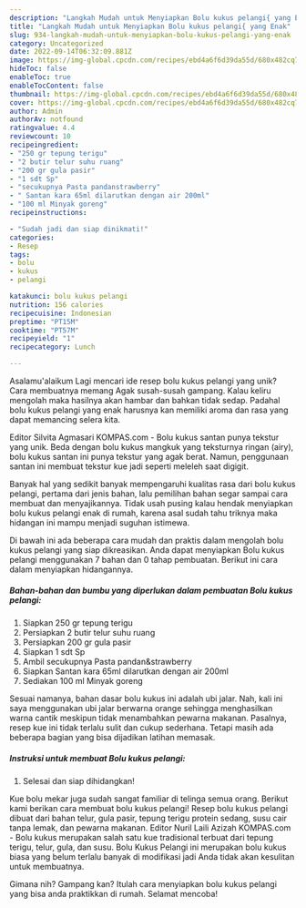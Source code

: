 ```yaml
---
description: "Langkah Mudah untuk Menyiapkan Bolu kukus pelangi{ yang Enak"
title: "Langkah Mudah untuk Menyiapkan Bolu kukus pelangi{ yang Enak"
slug: 934-langkah-mudah-untuk-menyiapkan-bolu-kukus-pelangi-yang-enak
category: Uncategorized
date: 2022-09-14T06:32:09.881Z
image: https://img-global.cpcdn.com/recipes/ebd4a6f6d39da55d/680x482cq70/bolu-kukus-pelangi-foto-resep-utama.jpg
hideToc: false
enableToc: true
enableTocContent: false
thumbnail: https://img-global.cpcdn.com/recipes/ebd4a6f6d39da55d/680x482cq70/bolu-kukus-pelangi-foto-resep-utama.jpg
cover: https://img-global.cpcdn.com/recipes/ebd4a6f6d39da55d/680x482cq70/bolu-kukus-pelangi-foto-resep-utama.jpg
author: Admin
authorAv: notfound
ratingvalue: 4.4
reviewcount: 10
recipeingredient:
- "250 gr tepung terigu"
- "2 butir telur suhu ruang"
- "200 gr gula pasir"
- "1 sdt Sp"
- "secukupnya Pasta pandanstrawberry"
- " Santan kara 65ml dilarutkan dengan air 200ml"
- "100 ml Minyak goreng"
recipeinstructions:

- "Sudah jadi dan siap dinikmati!"
categories:
- Resep
tags:
- bolu
- kukus
- pelangi

katakunci: bolu kukus pelangi 
nutrition: 156 calories
recipecuisine: Indonesian
preptime: "PT15M"
cooktime: "PT57M"
recipeyield: "1"
recipecategory: Lunch

---
```



Asalamu'alaikum Lagi mencari ide resep bolu kukus pelangi yang unik? Cara membuatnya memang Agak susah-susah gampang. Kalau keliru mengolah maka hasilnya akan hambar dan bahkan tidak sedap. Padahal bolu kukus pelangi yang enak harusnya kan memiliki aroma dan rasa yang dapat memancing selera kita.


Editor Silvita Agmasari KOMPAS.com - Bolu kukus santan punya tekstur yang unik. Beda dengan bolu kukus mangkuk yang teksturnya ringan (airy), bolu kukus santan ini punya tekstur yang agak berat. Namun, penggunaan santan ini membuat tekstur kue jadi seperti meleleh saat digigit.

Banyak hal yang sedikit banyak mempengaruhi kualitas rasa dari bolu kukus pelangi, pertama dari jenis bahan, lalu pemilihan bahan segar sampai cara membuat dan menyajikannya. Tidak usah pusing kalau hendak menyiapkan bolu kukus pelangi enak di rumah, karena asal sudah tahu triknya maka hidangan ini mampu menjadi suguhan istimewa.


Di bawah ini ada beberapa cara mudah dan praktis dalam mengolah bolu kukus pelangi yang siap dikreasikan. Anda dapat menyiapkan Bolu kukus pelangi menggunakan 7 bahan dan 0 tahap pembuatan. Berikut ini cara dalam menyiapkan hidangannya.

<!--inarticleads1-->

##### Bahan-bahan dan bumbu yang diperlukan dalam pembuatan Bolu kukus pelangi:

1. Siapkan 250 gr tepung terigu
1. Persiapkan 2 butir telur suhu ruang
1. Persiapkan 200 gr gula pasir
1. Siapkan 1 sdt Sp
1. Ambil secukupnya Pasta pandan&amp;strawberry
1. Siapkan  Santan kara 65ml dilarutkan dengan air 200ml
1. Sediakan 100 ml Minyak goreng


Sesuai namanya, bahan dasar bolu kukus ini adalah ubi jalar. Nah, kali ini saya menggunakan ubi jalar berwarna orange sehingga menghasilkan warna cantik meskipun tidak menambahkan pewarna makanan. Pasalnya, resep kue ini tidak terlalu sulit dan cukup sederhana. Tetapi masih ada beberapa bagian yang bisa dijadikan latihan memasak. 

<!--inarticleads2-->

##### Instruksi untuk membuat Bolu kukus pelangi:


1. Selesai dan siap dihidangkan!

Kue bolu mekar juga sudah sangat familiar di telinga semua orang. Berikut kami berikan cara membuat bolu kukus pelangi! Resep bolu kukus pelangi dibuat dari bahan telur, gula pasir, tepung terigu protein sedang, susu cair tanpa lemak, dan pewarna makanan. Editor Nuril Laili Azizah KOMPAS.com - Bolu kukus merupakan salah satu kue tradisional terbuat dari tepung terigu, telur, gula, dan susu. Bolu Kukus Pelangi ini merupakan bolu kukus biasa yang belum terlalu banyak di modifikasi jadi Anda tidak akan kesulitan untuk membuatnya. 

Gimana nih? Gampang kan? Itulah cara menyiapkan bolu kukus pelangi yang bisa anda praktikkan di rumah. Selamat mencoba!
